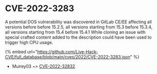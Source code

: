 # CVE-2022-3283

A potential DOS vulnerability was discovered in GitLab CE/EE affecting all versions before before 15.2.5, all versions starting from 15.3 before 15.3.4, all versions starting from 15.4 before 15.4.1 While cloning an issue with special crafted content added to the description could have been used to trigger high CPU usage.

{% embed url="https://github.com/Live-Hack-CVE/full_database/blob/main/cves/2022/CVE-2022-3283.json" %}


* Muirey03 ~> [CVE-2022-32832](https://zeste.alice-snow.ru/2022/database/cve-2022-3283/cve-2022-32832-muirey03)